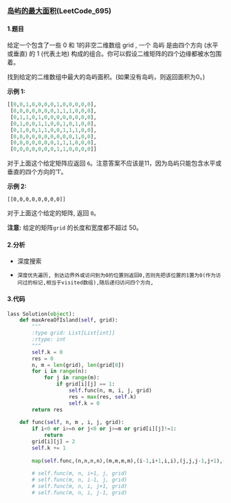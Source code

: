 ### [岛屿的最大面积](https://leetcode-cn.com/problems/max-area-of-island/)(LeetCode_695)

#### 1.题目

给定一个包含了一些 0 和 1的非空二维数组 grid , 一个 岛屿 是由四个方向 (水平或垂直) 的 1 (代表土地) 构成的组合。你可以假设二维矩阵的四个边缘都被水包围着。

找到给定的二维数组中最大的岛屿面积。(如果没有岛屿，则返回面积为0。)

**示例 1:**

```python
[[0,0,1,0,0,0,0,1,0,0,0,0,0],
 [0,0,0,0,0,0,0,1,1,1,0,0,0],
 [0,1,1,0,1,0,0,0,0,0,0,0,0],
 [0,1,0,0,1,1,0,0,1,0,1,0,0],
 [0,1,0,0,1,1,0,0,1,1,1,0,0],
 [0,0,0,0,0,0,0,0,0,0,1,0,0],
 [0,0,0,0,0,0,0,1,1,1,0,0,0],
 [0,0,0,0,0,0,0,1,1,0,0,0,0]]

```

对于上面这个给定矩阵应返回 `6`。注意答案不应该是11，因为岛屿只能包含水平或垂直的四个方向的‘1’。

**示例 2:**

```
[[0,0,0,0,0,0,0,0]]
```

对于上面这个给定的矩阵, 返回 `0`。

**注意:** 给定的矩阵`grid` 的长度和宽度都不超过 50。

#### 2.分析

- 深度搜索

- ```
  深度优先遍历, 到达边界外或访问到为0的位置则返回0,否则先把该位置的1置为0(作为访问过的标记,相当于visited数组),随后递归访问四个方向, 
  ```



#### 3.代码

```python
lass Solution(object):
    def maxAreaOfIsland(self, grid):
        """
        :type grid: List[List[int]]
        :rtype: int
        """
        self.k = 0
        res = 0
        n, m = len(grid), len(grid[0])
        for i in range(n):
            for j in range(m):
                if grid[i][j] == 1:
                    self.func(n, m, i, j, grid)
                    res = max(res, self.k)
                    self.k = 0
        return res
        
    def func(self, n, m , i, j, grid):
        if i<0 or i>=n or j<0 or j>=m or grid[i][j]!=1:
            return
        grid[i][j] = 2
        self.k += 1
        
        map(self.func,(n,n,n,n),(m,m,m,m),(i-1,i+1,i,i),(j,j,j-1,j+1),(grid,grid,grid,grid))
        
        # self.func(m, n, i+1, j, grid)
        # self.func(m, n, i-1, j, grid)
        # self.func(m, n, i, j+1, grid)
        # self.func(m, n, i, j-1, grid)
```

